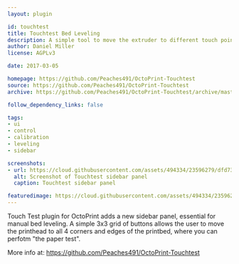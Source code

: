 ```yaml
---
layout: plugin

id: touchtest
title: Touchtest Bed Leveling
description: A simple tool to move the extruder to different touch points around the perimeter of the print bed. Useful for bed leveling.
author: Daniel Miller
license: AGPLv3

date: 2017-03-05

homepage: https://github.com/Peaches491/OctoPrint-Touchtest
source: https://github.com/Peaches491/OctoPrint-Touchtest
archive: https://github.com/Peaches491/OctoPrint-Touchtest/archive/master.zip

follow_dependency_links: false

tags:
- ui
- control
- calibration
- leveling
- sidebar

screenshots:
- url: https://cloud.githubusercontent.com/assets/494334/23596279/dfd73e88-01dd-11e7-862d-46ca012149af.PNG
  alt: Screenshot of Touchtest sidebar panel
  caption: Touchtest sidebar panel

featuredimage: https://cloud.githubusercontent.com/assets/494334/23596279/dfd73e88-01dd-11e7-862d-46ca012149af.PNG
---
```


Touch Test plugin for OctoPrint adds a new sidebar panel, essential for manual bed leveling.
A simple 3x3 grid of buttons allows the user to move the printhead to all 4 corners and edges of the printbed, where you can perfotm "the paper test".

More info at: https://github.com/Peaches491/OctoPrint-Touchtest
